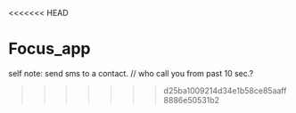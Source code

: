 <<<<<<< HEAD
# Focus_app






self note:
send sms to a contact. // who call you from past 10 sec.?
>>>>>>> d25ba1009214d34e1b58ce85aaff8886e50531b2
